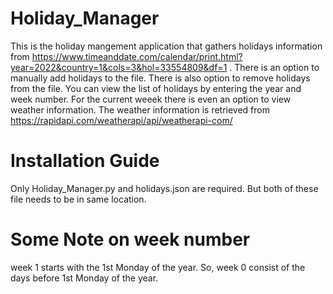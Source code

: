 # Holiday_Manager
This is the holiday mangement application that gathers holidays information from https://www.timeanddate.com/calendar/print.html?year=2022&country=1&cols=3&hol=33554809&df=1 .
There is an option to manually add holidays to the file.
There is also option to remove holidays from the file.
You can view the list of holidays by entering the year and week number. For the current weeek there is even an option to view weather information. The weather information is retrieved from https://rapidapi.com/weatherapi/api/weatherapi-com/

# Installation Guide
Only Holiday_Manager.py and holidays.json are required. But both of these file needs to be in same location.

# Some Note on week number
week 1 starts with the 1st Monday of the year. So, week 0 consist of the days before 1st Monday of the year.